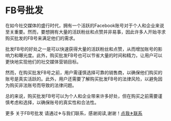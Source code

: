 # FB号批发

在如今社交媒体的盛行时代，拥有一个活跃的Facebook账号对于个人和企业来说至关重要。然而，要想拥有大量的活跃粉丝和点赞并非易事，因此许多人开始寻求购买批发的FB号来满足他们的需求。

批发FB号的好处之一是可以快速获得大量的活跃粉丝和点赞，从而增加账号的影响力和曝光度。此外，购买批发FB号也可以节省大量的时间和精力，让用户可以更快地实现他们的社交媒体营销目标。

然而，在购买批发FB号之前，用户需谨慎选择可靠的销售商，以确保他们购买的账号是真实活跃的。此外，用户还需要了解购买批发FB号的法律风险，以避免因为购买非法账号而导致的法律问题。

总的来说，购买批发FB号可以为个人和企业带来许多好处，但在购买之前需要谨慎考虑和选择，以确保账号的真实性和合法性。

更多 关于FB号批发 请通过✈与我们联系，感谢阅读,谢谢！[点我✈联系](https://gg.k02.cc)